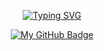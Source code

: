 <div style="text-align:center;"> 
  
[![Typing SVG](http://readme-typing-svg.herokuapp.com?font=Fira+Code&duration=6000&pause=999&color=F70000&center=true&vCenter=true&width=435&lines=I'm+XplDan+I'M+Join+The+Games+LOL)](https://git.io/typing-svg)

<p style="text-align: center;">
  <a href="https://github.com/0srD4n" target="_blank">
    <img title="My" src="https://badgen.net/badge/Github/XplDan/red?icon=github" alt="My GitHub Badge"/>
  </a>
</p>

